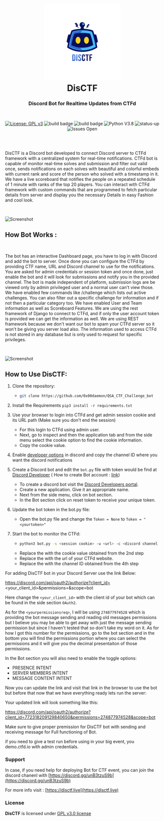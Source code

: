 <h1 align="center">
<br>
<a href="https://disctf.live"><img src="./images/logo_circle.png" alt="Logo" width="250px" height="250px"></a>
<br>
DisCTF
</h1>
<h3 align="center">Discord Bot for Realtime Updates from CTFd</h3>
<br>
<p align="center">
<a href="https://www.gnu.org/licenses/gpl-3.0"><img src="https://img.shields.io/badge/License-GPLv3-blue.svg" alt="License: GPL v3"></a>
<img src="https://img.shields.io/badge/build-passed-brightgreen" alt="build badge">
<img src="https://img.shields.io/badge/dependencies-up%20to%20date-066da5" alt="build badge">
<img src="https://img.shields.io/badge/python-v3.7-blue" alt="Python V3.8">
<img src="https://img.shields.io/badge/Status-up-brightgreen" alt="status-up">
<img src="https://img.shields.io/badge/issues-open-yellow" alt="Issues Open">
</p>
<br><br>

DisCTF is a Discord bot developed to connect Discord server to CTFd framework with a centralized system for real-time notifications. CTFd bot is capable of monitor real-time solves and submission and filter out valid once, sends notifications on each solves with beautiful and colorful embeds with current rank and score of the person who solved with a timestamp in it. We have a live scoreboard that notifies the people on a repeated schedule of 1 minute with ranks of the top 20 players. You can interact with CTFd framework with custom commands that are programmed to fetch particular details from server and display you the necessary Details in easy Fashion and cool look.

<br>

![Screenshot](https://aravindha1234u.github.io/DiscCTF/static/images/intro2.png)

## How Bot Works :
<br>

The bot has an interactive Dashboard page, you have to log in with Discord and add the bot to server. Once done you can configure the CTFd by providing CTF name, URL and Discord channel to use for the notifications. You are asked for admin credentials or session token and once done, just enable the bot and it will look for submissions and notify you in the provided channel. The bot is made independent of platform, submission logs are be viewed only by admin privileged user and a normal user can't view those. We have enabled few commands like /challenge which lists out active challenges. You can also filter out a specific challenge for information and if not then a particular category too. We have enabled User and Team information as well as Scoreboard Features. We are using the rest framework of Django to connect to CTFd, and if only the user account token is provided we can get the information as well. We are using REST framework because we don't want our bot to spam your CTFd server so it won't be giving you server load also. The information used to access CTFd is not stored in any database but is only used to request for specific privileges.

<br>

![Screenshot](https://aravindha1234u.github.io/assets/img/portfolio/bot1.png)

## How to Use DisCTF:

1. Clone the repository:
   * ```bash
     git clone https://github.com/0x00daemon/QSA_CTF_Challenge_bot
     ```
    
2. Install the Requirements `pip3 install -r requirements.txt`

3. Use your browser to login into CTFd and get admin session cookie and its URL path (Make sure you don't end the session)
   * For this login to CTFd using admin user.
   * Next, go to inspect and then the application tab and from the side menu select the cookie option to find the cookie information.
   * Copy the cookie value.

4. Enable [developer options](https://support.discord.com/hc/en-us/articles/206346498-Where-can-I-find-my-User-Server-Message-ID-) in discord and copy the channel ID where you want the discord notifications

5. Create a Discord bot and edit the `bot.py` file with token would be find at [Discord Developer](https://discord.com/developers/applications) ( How to create Bot account : [link](https://discordpy.readthedocs.io/en/latest/discord.html))
   * To create a discord bot visit the [Discord Developers portal](https://discord.com/developers/applications).
   * Create a new application. Give it an appropriate name.
   * Next from the side menu, click on bot section.
   * In the Bot section click on reset token to receive your unique token.

6. Update the bot token in the bot.py file:
   * Open the bot.py file and change the ```Token = None``` to ```Token = "<yourtoken>"```

7. Start the bot to monitor the CTFd:
   * ```bash
     python3 bot.py -s <session cookie> -u <url> -c <discord channel id>
     ```
   * Replace the <session cookie> with the cookie value obtained from the 2nd step
   * Replace the <url> with the url of your CTFd website.
   * Replace the <discord channel id> with the channel ID obtained from the 4th step
  
For adding DisCTF bot in your Discord Server use the link Below:

https://discord.com/api/oauth2/authorize?client_id=<your_client_id>&permissions=<yourpermissionsreq>&scope=bot

Here change the ```<your_client_id>``` with the client id of your bot which can be found in the side section ```OAuth2```.

As for the ```<yourpermissionsreq>```, I will be using ```274877974528``` which is providing the bot message sending and reading old messages permissions but I believe you may be able to get away with just the message sending permission but since I haven't tested that so don't take my word on it. As for how I got this number for the permissions, go to the bot section and in the bottom you will find the permissions portion where you can select the permissions and it will give you the decimal presentaiton of those permissions.

In the Bot section you will also need to enable the toggle options:
* PRESENCE INTENT
* SERVER MEMBERS INTENT
* MESSAGE CONTENT INTENT

Now you can update the link and visit that link in the browser to use the bot but before that now that we have everything ready lets run the server:



Your updated link will look something like this:

https://discord.com/api/oauth2/authorize?client_id=772318209129840650&permissions=274877974528&scope=bot

Make sure to give proper premission for DisCTF bot with sending and receiving message for Full functioning of Bot.

if you need to give a test run before using in your big event, you demo.ctfd.io with admin credentials. 

### Support

In case, if you need help for deploying Bot for CTF event, you can join the discord chanenl with [https://discord.gg/unB3tzuS9b](https://discord.gg/unB3tzuS9b)

For more info visit : [https://disctf.live](https://disctf.live)

### License

**DisCTF** is licensed under [GPL v3.0 license](https://www.gnu.org/licenses/gpl-3.0.en.html)
